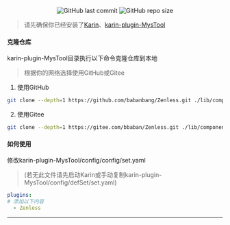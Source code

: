 <p align="center">
  <a href="https://github.com/babanbang/Zenless/commits/main" style="text-decoration: none;">
    <img alt="GitHub last commit" src="https://img.shields.io/github/last-commit/babanbang/Zenless?color=%23114514&style=flat-square">
  </a>
  <a href="https://github.com/babanbang/Zenless" style="text-decoration: none;">
    <img alt="GitHub repo size" src="https://img.shields.io/github/repo-size/babanbang/Zenless?style=flat-square">
  </a>
</p>

> 请先确保你已经安装了[Karin](https://github.com/KarinJS/Karin)、[karin-plugin-MysTool](../../../karin-plugin-MysTool)

#### 克隆仓库
karin-plugin-MysTool目录执行以下命令克隆仓库到本地
>根据你的网络选择使用GitHub或Gitee
1. 使用GitHub
```bash
git clone --depth=1 https://github.com/babanbang/Zenless.git ./lib/components/Zenless
```
2. 使用Gitee
```bash
git clone --depth=1 https://gitee.com/bbaban/Zenless.git ./lib/components/Zenless
```

#### 如何使用
修改karin-plugin-MysTool/config/config/set.yaml
> (若无此文件请先启动Karin或手动复制karin-plugin-MysTool/config/defSet/set.yaml)
```yaml
plugins:
# 添加以下内容
  - Zenless
```
---
